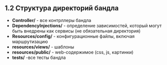 ## 1.2 Структура директорий бандла

*   **Controller/** - все контрллеры бандла
*   **DependencyInjections/** - определение зависимостей, который могут быть внедрены как сервисы (не обязательная директория)
*   **Resources/config/** - конфигурационные файлы, включая маршрутизацию
*   **resources/views/** - шаблоны
*   **resources/public/** - web-содержимое (css, js, картинки)
*   **tests/** -все тесты бандла